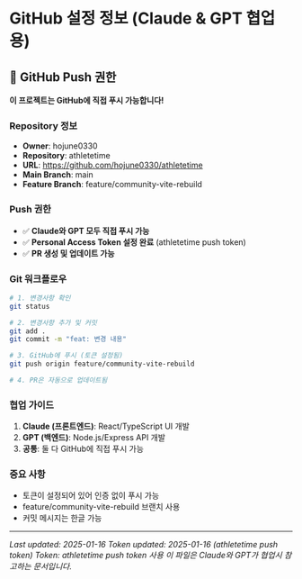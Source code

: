 # GitHub 설정 정보 (Claude & GPT 협업용)

## 🚀 GitHub Push 권한
**이 프로젝트는 GitHub에 직접 푸시 가능합니다!**

### Repository 정보
- **Owner**: hojune0330
- **Repository**: athletetime
- **URL**: https://github.com/hojune0330/athletetime
- **Main Branch**: main
- **Feature Branch**: feature/community-vite-rebuild

### Push 권한
- ✅ **Claude와 GPT 모두 직접 푸시 가능**
- ✅ **Personal Access Token 설정 완료** (athletetime push token)
- ✅ **PR 생성 및 업데이트 가능**

### Git 워크플로우
```bash
# 1. 변경사항 확인
git status

# 2. 변경사항 추가 및 커밋
git add .
git commit -m "feat: 변경 내용"

# 3. GitHub에 푸시 (토큰 설정됨)
git push origin feature/community-vite-rebuild

# 4. PR은 자동으로 업데이트됨
```

### 협업 가이드
1. **Claude (프론트엔드)**: React/TypeScript UI 개발
2. **GPT (백엔드)**: Node.js/Express API 개발
3. **공통**: 둘 다 GitHub에 직접 푸시 가능

### 중요 사항
- 토큰이 설정되어 있어 인증 없이 푸시 가능
- feature/community-vite-rebuild 브랜치 사용
- 커밋 메시지는 한글 가능

---
*Last updated: 2025-01-16*
*Token updated: 2025-01-16 (athletetime push token)*
*Token: athletetime push token 사용*
*이 파일은 Claude와 GPT가 협업시 참고하는 문서입니다.*